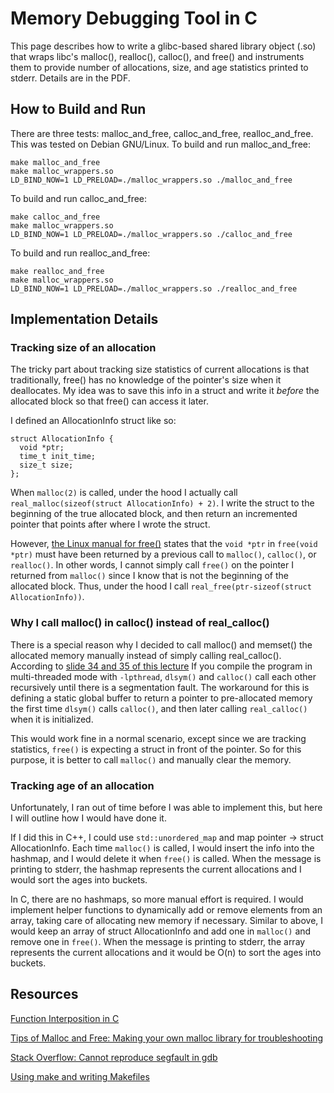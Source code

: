# Memory Debugging Tool in C

This page describes how to write a glibc-based shared library object (.so) that
wraps libc's malloc(), realloc(), calloc(), and free() and instruments them to
provide number of allocations, size, and age statistics printed to stderr.
Details are in the PDF.

## How to Build and Run

There are three tests: malloc_and_free, calloc_and_free, realloc_and_free.
This was tested on Debian GNU/Linux.
To build and run malloc_and_free:

```
make malloc_and_free
make malloc_wrappers.so
LD_BIND_NOW=1 LD_PRELOAD=./malloc_wrappers.so ./malloc_and_free
```

To build and run calloc_and_free:

```
make calloc_and_free
make malloc_wrappers.so
LD_BIND_NOW=1 LD_PRELOAD=./malloc_wrappers.so ./calloc_and_free
```

To build and run realloc_and_free:

```
make realloc_and_free
make malloc_wrappers.so
LD_BIND_NOW=1 LD_PRELOAD=./malloc_wrappers.so ./realloc_and_free
```

## Implementation Details

### Tracking size of an allocation

The tricky part about tracking size statistics of current
allocations is that traditionally, free() has no knowledge of the pointer's
size when it deallocates. My idea was to save this info in a struct
and write it *before* the allocated block so that free() can access it later.

I defined an AllocationInfo struct like so:

```
struct AllocationInfo {
  void *ptr;
  time_t init_time;
  size_t size;
};
```

When `malloc(2)` is called, under the hood I actually call
`real_malloc(sizeof(struct AllocationInfo) + 2)`. I write the struct to the
beginning of the true allocated block, and then return an incremented pointer
that points after where I wrote the struct.

However, [the Linux manual for free()](https://man7.org/linux/man-pages/man3/free.3.html)
states that the `void *ptr` in `free(void *ptr)` must have been returned by a
previous call to `malloc()`, `calloc()`, or `realloc()`. In other words, I
cannot simply call `free()` on the pointer I returned from `malloc()` since I
know that is not the beginning of the allocated block. Thus, under the hood I
call `real_free(ptr-sizeof(struct AllocationInfo))`.

### Why I call malloc() in calloc() instead of real_calloc()
There is a special reason why I decided to call malloc() and memset() the
allocated memory manually instead of simply calling real_calloc(). According to
[slide 34 and 35 of this lecture](https://elinux.org/images/b/b5/Elc2013_Kobayashi.pdf)
If you compile the program in multi-threaded mode with `-lpthread`, `dlsym()` and
`calloc()` call each other recursively until there is a segmentation fault. The
workaround for this is defining a static global buffer to return a pointer to 
pre-allocated memory the first time `dlsym()` calls `calloc()`, and then later
calling `real_calloc()` when it is initialized.

This would work fine in a normal scenario, except since we are tracking
statistics, `free()` is expecting a struct in front of the pointer. So for this
purpose, it is better to call `malloc()` and manually clear the memory.

### Tracking age of an allocation

Unfortunately, I ran out of time before I was able to implement this, but here
I will outline how I would have done it.

If I did this in C++, I could use `std::unordered_map` and map
pointer -> struct AllocationInfo. Each time `malloc()` is called, I would insert
the info into the hashmap, and I would delete it when `free()` is called. When
the message is printing to stderr, the hashmap represents the current
allocations and I would sort the ages into buckets.

In C, there are no hashmaps, so more manual effort is required. I would
implement helper functions to dynamically add or remove elements from an array,
taking care of allocating new memory if necessary. Similar to above, I would
keep an array of struct AllocationInfo and add one in `malloc()` and remove
one in `free()`. When the message is printing to stderr, the array represents
the current allocations and it would be O(n) to sort the ages into buckets.

## Resources
[Function Interposition in C](https://www.geeksforgeeks.org/function-interposition-in-c-with-an-example-of-user-defined-malloc/)

[Tips of Malloc and Free: Making your own malloc library for troubleshooting](https://elinux.org/images/b/b5/Elc2013_Kobayashi.pdf)

[Stack Overflow: Cannot reproduce segfault in gdb](https://stackoverflow.com/questions/7057651/cannot-reproduce-segfault-in-gdb)

[Using make and writing Makefiles](https://www.cs.swarthmore.edu/~newhall/unixhelp/howto_makefiles.html)

